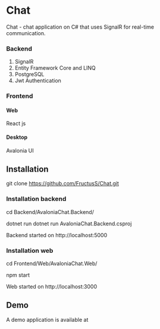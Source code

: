 # Chat
Chat - chat application on C# that uses SignalR for real-time communication.
### Backend
1. SignalR
2. Entity Framework Core and LINQ
3. PostgreSQL
4. Jwt Authentication
### Frontend
#### Web
  React js
#### Desktop 
  Avalonia UI
## Installation 
  git clone https://github.com/FructusS/Chat.git

### Installation backend
  cd Backend/AvaloniaChat.Backend/

  dotnet run dotnet run AvaloniaChat.Backend.csproj

Backend started on http://localhost:5000

### Installation web
  cd Frontend/Web/AvaloniaChat.Web/

  npm start
  
Web started on http://localhost:3000

## Demo 
A demo application is available at 
